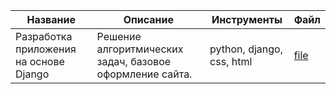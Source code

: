 | Название | Описание | Инструменты | Файл |
|-------------|-------------|-------------|-------------|
| Разработка приложения на основе Django | Решение алгоритмических задач, базовое оформление сайта. | python, django, css, html | [file](https://github.com/Diana-Lapteva/djangoproject/tree/main/KR) |
